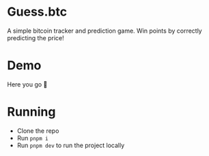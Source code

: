 # Guess.btc

A simple bitcoin tracker and prediction game. Win points by correctly predicting the price!

# Demo

Here you go 👀

# Running

- Clone the repo
- Run `pnpm i`
- Run `pnpm dev` to run the project locally